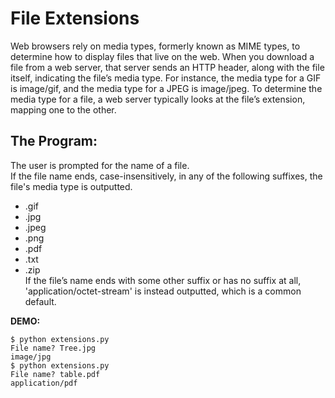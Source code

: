 # File Extensions

Web browsers rely on media types, formerly known as MIME types, to determine how to display files that live on the web. 
When you download a file from a web server, that server sends an HTTP header, along with the file itself, indicating the file’s media type. 
For instance, the media type for a GIF is image/gif, and the media type for a JPEG is image/jpeg. 
To determine the media type for a file, a web server typically looks at the file’s extension, mapping one to the other.


## The Program:

The user is prompted for the name of a file.  
If the file name ends, case-insensitively, in any of the following suffixes, the file's media type is outputted.
* .gif
* .jpg
* .jpeg
* .png
* .pdf
* .txt
* .zip  
If the file’s name ends with some other suffix or has no suffix at all, 'application/octet-stream' is instead outputted, which is a common default.

**DEMO:**

```
$ python extensions.py
File name? Tree.jpg
image/jpg
$ python extensions.py
File name? table.pdf
application/pdf
```
